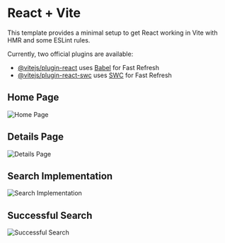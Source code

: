 # React + Vite

This template provides a minimal setup to get React working in Vite with HMR and some ESLint rules.

Currently, two official plugins are available:

- [@vitejs/plugin-react](https://github.com/vitejs/vite-plugin-react/blob/main/packages/plugin-react/README.md) uses [Babel](https://babeljs.io/) for Fast Refresh
- [@vitejs/plugin-react-swc](https://github.com/vitejs/vite-plugin-react-swc) uses [SWC](https://swc.rs/) for Fast Refresh

## Home Page
![Home Page](https://github.com/anfal17/Pokedex/assets/92685449/af3467ce-8688-4467-981d-f87176eee9f6)

## Details Page
![Details Page](https://github.com/anfal17/Pokedex/assets/92685449/790ca5cb-f3b9-4ad1-a30d-0d838366e6bb)

## Search Implementation
![Search Implementation](https://github.com/anfal17/Pokedex/assets/92685449/99ffaa6e-0470-4ed1-8d98-a9ec6f19ed73)

## Successful Search
![Successful Search](https://github.com/anfal17/Pokedex/assets/92685449/f5f816a8-5238-4b1c-8bb0-d309ee862526)
